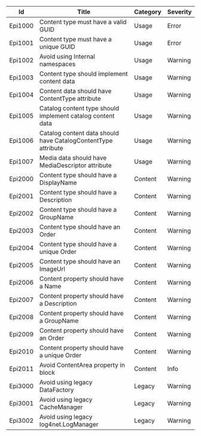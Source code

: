 | Id  | Title | Category | Severity |
| --- | ----- | -------- | -------- |
| Epi1000 | Content type must have a valid GUID | Usage | Error |
| Epi1001 | Content type must have a unique GUID | Usage | Error |
| Epi1002 | Avoid using Internal namespaces | Usage | Warning |
| Epi1003 | Content type should implement content data | Usage | Warning |
| Epi1004 | Content data should have ContentType attribute | Usage | Warning |
| Epi1005 | Catalog content type should implement catalog content data | Usage | Warning |
| Epi1006 | Catalog content data should have CatalogContentType attribute | Usage | Warning |
| Epi1007 | Media data should have MediaDescriptor attribute | Usage | Warning |
| Epi2000 | Content type should have a DisplayName | Content | Warning |
| Epi2001 | Content type should have a Description | Content | Warning |
| Epi2002 | Content type should have a GroupName | Content | Warning |
| Epi2003 | Content type should have an Order | Content | Warning |
| Epi2004 | Content type should have a unique Order | Content | Warning |
| Epi2005 | Content type should have an ImageUrl | Content | Warning |
| Epi2006 | Content property should have a Name | Content | Warning |
| Epi2007 | Content property should have a Description | Content | Warning |
| Epi2008 | Content property should have a GroupName | Content | Warning |
| Epi2009 | Content property should have an Order | Content | Warning |
| Epi2010 | Content property should have a unique Order | Content | Warning |
| Epi2011 | Avoid ContentArea property in block | Content | Info |
| Epi3000 | Avoid using legacy DataFactory | Legacy | Warning |
| Epi3001 | Avoid using legacy CacheManager | Legacy | Warning |
| Epi3002 | Avoid using legacy log4net.LogManager | Legacy | Warning |
